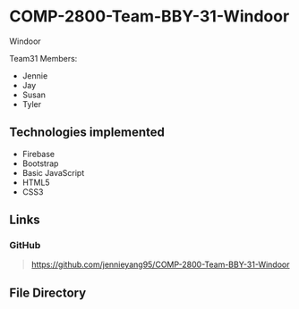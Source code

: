 # COMP-2800-Team-BBY-31-Windoor
Windoor

Team31
Members:
* Jennie 
* Jay
* Susan
* Tyler
## Technologies implemented
* Firebase
* Bootstrap
* Basic JavaScript
* HTML5
* CSS3
## Links
### GitHub
> https://github.com/jennieyang95/COMP-2800-Team-BBY-31-Windoor
## File Directory